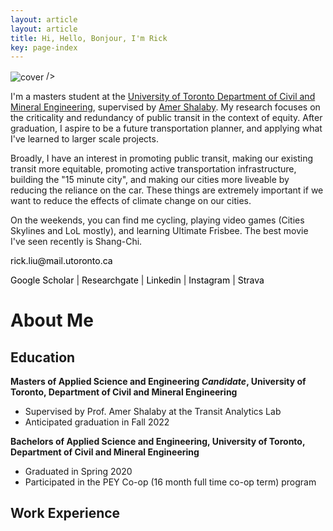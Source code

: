 ```yaml
---
layout: article
layout: article
title: Hi, Hello, Bonjour, I'm Rick
key: page-index
---
```


<img src="img/cover.png"
     alt="cover"
     style="vertical-align:middle"> />

I'm a masters student at the [University of Toronto Department of Civil and Mineral Engineering](https://civmin.utoronto.ca/), supervised by [Amer Shalaby](https://uttri.utoronto.ca/people/amer-shalaby/). My research focuses on the criticality and redundancy of public transit in the context of equity. After graduation, I aspire to be a future transportation planner, and applying what I've learned to larger scale projects.

Broadly, I have an interest in promoting public transit, making our existing transit more equitable, promoting active transportation infrastructure, building the "15 minute city", and making our cities more liveable by reducing the reliance on the car. These things are extremely important if we want to reduce the effects of climate change on our cities.

On the weekends, you can find me cycling, playing video games (Cities Skylines and LoL mostly), and learning Ultimate Frisbee. The best movie I've seen recently is Shang-Chi.

<p><a href="mailto:rick.liu@mail.utoronto.ca" style="text-decoration: none; color:black"><i class="fas fa-envelope" style="color: #0b8793"></i> rick.liu@mail.utoronto.ca</a></p>

<p><a href="https://scholar.google.ca/citations?hl=en&user=staAxwMAAAAJ&view_op=list_works&sortby=pubdate" style="text-decoration: none; color:black"><i class="fab fa-google" style="color: #0b8793"></i> Google Scholar</a> | <a href="https://www.researchgate.net/profile/Rick-Liu-7" style="text-decoration: none; color:black"><i class="fab fa-researchgate" style="color: #0b8793"></i> Researchgate</a> | <a href="https://www.linkedin.com/in/rick-liu-b40118122/" style="text-decoration: none; color:black"><i class="fab fa-linkedin" style="color: #0b8793"></i> Linkedin</a> | <a
href="https://www.instagram.com/aerobrick/" style="text-decoration: none; color:black"><i class="fab fa-instagram" style="color: #0b8793"></i> Instagram</a>  | <a
href="https://www.strava.com/athletes/51514447" style="text-decoration: none; color:black"><i class="fab fa-strava" style="color: #0b8793"></i> Strava</a> </p>



# About Me


## Education


__Masters of Applied Science and Engineering _Candidate_, University of Toronto, Department of Civil and Mineral Engineering__

* Supervised by Prof. Amer Shalaby at the Transit Analytics Lab
* Anticipated graduation in Fall 2022

__Bachelors of Applied Science and Engineering, University of Toronto, Department of Civil and Mineral Engineering__

* Graduated in Spring 2020
* Participated in the PEY Co-op (16 month full time co-op term) program

## Work Experience
